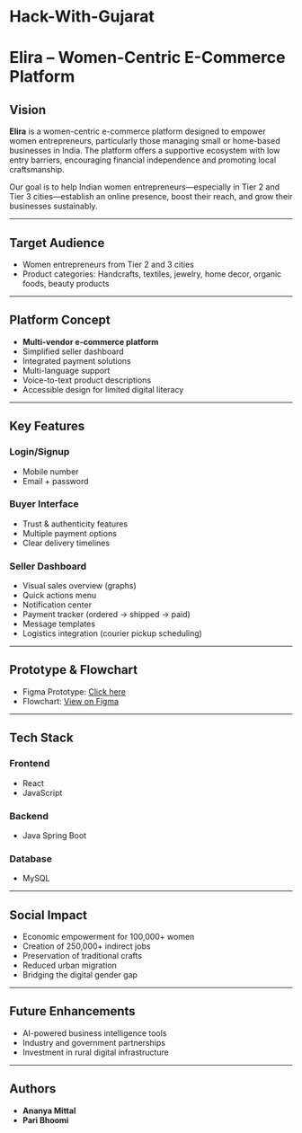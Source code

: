 # Hack-With-Gujarat

# Elira – Women-Centric E-Commerce Platform

## Vision
**Elira** is a women-centric e-commerce platform designed to empower women entrepreneurs, particularly those managing small or home-based businesses in India. The platform offers a supportive ecosystem with low entry barriers, encouraging financial independence and promoting local craftsmanship.

Our goal is to help Indian women entrepreneurs—especially in Tier 2 and Tier 3 cities—establish an online presence, boost their reach, and grow their businesses sustainably.

---

## Target Audience
- Women entrepreneurs from Tier 2 and 3 cities
- Product categories: Handcrafts, textiles, jewelry, home decor, organic foods, beauty products

---

## Platform Concept
- **Multi-vendor e-commerce platform**
- Simplified seller dashboard
- Integrated payment solutions
- Multi-language support
- Voice-to-text product descriptions
- Accessible design for limited digital literacy

---

## Key Features

### Login/Signup
- Mobile number
- Email + password

### Buyer Interface
- Trust & authenticity features
- Multiple payment options
- Clear delivery timelines

### Seller Dashboard
- Visual sales overview (graphs)
- Quick actions menu
- Notification center
- Payment tracker (ordered → shipped → paid)
- Message templates
- Logistics integration (courier pickup scheduling)

---

## Prototype & Flowchart
- Figma Prototype: [Click here](https://rb.gy/7juo1d)
- Flowchart: [View on Figma](https://www.figma.com/design/TQwkiPZWXQKGQywExVAFQo/E-Commerce-App-Design--Community-?node-id=0-1&p=f&t=aUuFFXSoonXJqPmE-0)

---

## Tech Stack

### Frontend
- React
- JavaScript

### Backend
- Java Spring Boot

### Database
- MySQL

---

## Social Impact
- Economic empowerment for 100,000+ women
- Creation of 250,000+ indirect jobs
- Preservation of traditional crafts
- Reduced urban migration
- Bridging the digital gender gap

---

## Future Enhancements
- AI-powered business intelligence tools
- Industry and government partnerships
- Investment in rural digital infrastructure

---

## Authors
- **Ananya Mittal**
- **Pari Bhoomi**




